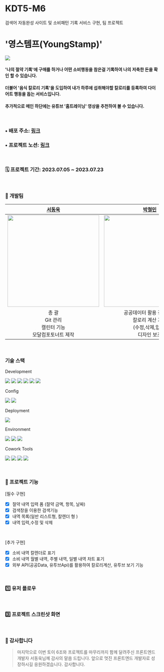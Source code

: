 # KDT5-M6
 검색어 자동완성 사이트 및 소비패턴 기록 서비스 구현, 팀 프로젝트
# '영스템프(YoungStamp)'

<img src="https://img.shields.io/badge/React-61DAFB?style=flat&logo=React&logoColor=white" />

#### '나의 절약 기록'에 구매를 하거나 어떤 소비행동을 참은걸 기록하여 나의 저축한 돈을 확인 할 수 있습니다. 
#### 더불어 '음식 칼로리 기록'을 도입하여 내가 하루에 섭취해야할 칼로리를 등록하여 다이어트 행동을 돕는 서비스입니다.
#### 추가적으로 메인 하단에는 유튜브 '홈트레이닝' 영상을 추천하여 볼 수 있습니다.
<br>

### • 배포 주소: [링크](https://en.wikipedia.org/)
### • 프로젝트 노션: [링크](https://www.notion.so/b46604e143034e5c870068070d706131?pvs=4)
<br>

### 🗓 프로젝트 기간: 2023.07.05 ~ 2023.07.23

<br>

### 🧔 개발팀 
|       **[서동욱](https://github.com/)**       |       **[박철민](https://github.com/)**        |     **[양준용](https://github.com/)**      | **[최용준](https://github.com/pelicanstd)** |
|:------------------------------------------:|:-------------------------------------------:|:---------------------------------------:|:----------------------------------------:|
| <img src="https://avatars.githubusercontent.com/u/106901147?v=4" width="300"> | <img src="https://avatars.githubusercontent.com/u/106785596?v=4" width="300"> | <img src="https://avatars.githubusercontent.com/u/128226527?v=4" width="300"> | <img src="https://avatars.githubusercontent.com/u/128352717?v=4" width="300"> |
| 총 괄<br/> Git 관리<br/> 캘린터 기능<br/>모달컴포토너트 제작 | 공공데이터 활용 검색기능<br/>칼로리 계산 기능<br/> (수정,삭제,입력)</br>디자인 보조<br/>| 전체 페이지 디자인<br/> 메인페이지 차트 구현<br/>(일일, 주간, 월간) |  삿다치고 기능구현<br/>(입력,삭제,수정)<br/>유투브 기능구현   |
<br>

### 기술 스택
Development
<p>
<img src="https://img.shields.io/badge/React-61DAFB?style=flat&logo=React&logoColor=white" />
<img src="https://img.shields.io/badge/TypeScript-3178C6?style=flat&logo=TypeScript&logoColor=white" />
<img src="https://img.shields.io/badge/Chart.js-FF6384?style=flat&logo=chartdotjs&logoColor=white" />
<img src="https://img.shields.io/badge/SCSS-4A154B?style=flat&logo=Scss&logoColor=white" />
<img src="https://img.shields.io/badge/react_Query-3178C6?style=flat&logo=React-Query&logoColor=white">
<img src="https://img.shields.io/badge/react_Youtube-F05032?style=flat&logo=Youtube&logoColor=white">
</p>

Config
<p>
<img src="https://img.shields.io/badge/Vite-646CFF?style=flat&logo=Vite&logoColor=white"/></a>
<img src="https://img.shields.io/badge/npm-CB3837?style=flat&logo=npm&logoColor=white"/></a>
</p>

Deployment
<p>
<img src="https://img.shields.io/badge/GitHub Pages-181717?style=flat&logo=GitHub Pages&logoColor=white"/></a>
</p>

Environment
<p>
<img src="https://img.shields.io/badge/Visual Studio Code-007ACC?style=flat&logo=Visual Studio Code&logoColor=white"/></a>
<img src="https://img.shields.io/badge/Git-F05032?style=flat&logo=Git&logoColor=white"/></a>
<img src="https://img.shields.io/badge/GitHub-181717?style=flat&logo=GitHub&logoColor=white"/></a>
</p>

Cowork Tools
<p>
<img src="https://img.shields.io/badge/Slack-4A154B?style=flat&logo=Slack&logoColor=white" />
<img src="https://img.shields.io/badge/Notion-000000?style=flat&logo=Notion&logoColor=white" />
<img src="https://img.shields.io/badge/Zoom-2D8CFF?style=flat&logo=Zoom&logoColor=white" />
<img src="https://img.shields.io/badge/discord-5865F2?style=flat&logo=discord&logoColor=white" />
</p>
<br>

### 📌 프로젝트 기능 </br>
[필수 구현] </br>
- [x] 절약 내역 입력 폼 (절약 금액, 항목, 날짜)
- [x] 검색창을 이용한 검색기능
- [x] 내역 목록(일반 리스트형, 칼렌더 형 )
- [x] 내역 입력,수정 및 삭제

<br>

[추가 구현]
- [x] 소비 내역 칼렌더로 표기
- [x] 소비 내역 월별 내역, 주별 내역, 일별 내역 차트 표기
- [x] 외부 API(공공Data, 유투브Api)를 활용하여 칼로리계산, 유투브 보기 기능 

<br>

### 1️⃣ 유저 플로우 </br>

<br>

### 3️⃣ 프로젝트 스크린샷 화면 </br>

<br>

### 🙏 감사합니다 </br>

> 마지막으로 이번 토이 6조와 프로젝트를 마무리까지 함께 달려주신 프론트엔드 개발자 서동욱님께 감사의 말씀 드립니다. 앞으로 멋진 프론트엔드 개발자로 성장하시길 응원하겠습니다. 감사합니다.